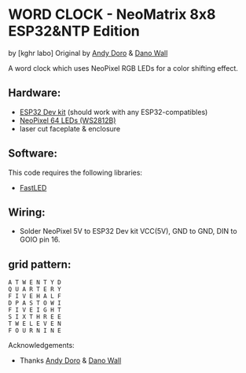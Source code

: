  WORD CLOCK - NeoMatrix 8x8 ESP32&NTP Edition
================
by [kghr labo]
Original by [Andy Doro](https://andydoro.com/) & [Dano Wall](https://github.com/danowall)


A word clock which uses NeoPixel RGB LEDs for a color shifting effect.


Hardware:
-------
 
 - [ESP32 Dev kit](xxxxxxxx) (should work with any ESP32-compatibles) 
 - [NeoPixel 64 LEDs (WS2812B)](xxxxxx)
 - laser cut faceplate & enclosure
 
Software:
-------
 
This code requires the following libraries:
 
 - [FastLED](https://github.com/FastLED/FastLED)


Wiring:
-------

 - Solder NeoPixel 5V to ESP32 Dev kit VCC(5V), GND to GND, DIN to GOIO pin 16.
 

grid pattern:
-------

 ```
 A T W E N T Y D
 Q U A R T E R Y
 F I V E H A L F
 D P A S T O W I
 F I V E I G H T
 S I X T H R E E
 T W E L E V E N
 F O U R N I N E
 ```
 
Acknowledgements:
  - Thanks [Andy Doro](https://andydoro.com/) & [Dano Wall](https://github.com/danowall) 
 


